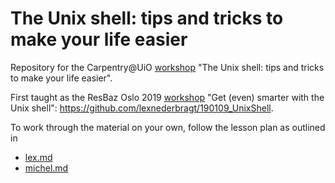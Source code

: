 # The Unix shell: tips and tricks to make your life easier
Repository for the Carpentry@UiO [workshop](https://www.ub.uio.no/english/courses-events/courses/other/Carpentry/230321_ttshell) "The Unix shell: tips and tricks to make your life easier".

First taught as the ResBaz Oslo 2019 [workshop](https://www.ub.uio.no/english/courses-events/events/all-libraries/2019/research-bazaar/190109_UnixShell.html) "Get (even) smarter with the Unix shell": https://github.com/lexnederbragt/190109_UnixShell.

To work through the material on your own, follow the lesson plan as outlined in

* [lex.md](lex.md)
* [michel.md](michel.md)